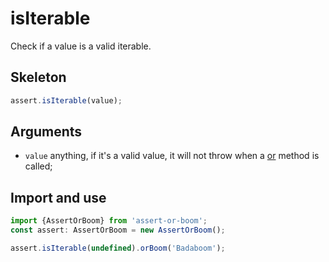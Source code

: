 # isIterable

Check if a value is a valid iterable.

## Skeleton

```ts
assert.isIterable(value);
```

## Arguments

- `value` anything, if it's a valid value, it will not throw when a [or](../or.md) method is called;

## Import and use

```ts
import {AssertOrBoom} from 'assert-or-boom';
const assert: AssertOrBoom = new AssertOrBoom();

assert.isIterable(undefined).orBoom('Badaboom');
```
